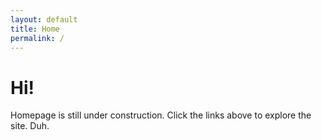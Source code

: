 ```yaml
---
layout: default
title: Home
permalink: /
---
```

<h1 class= "header-shadow center-text">Hi!</h1>
<p class= "center-text">Homepage is still under construction. Click the links above to explore the site. Duh.</p>